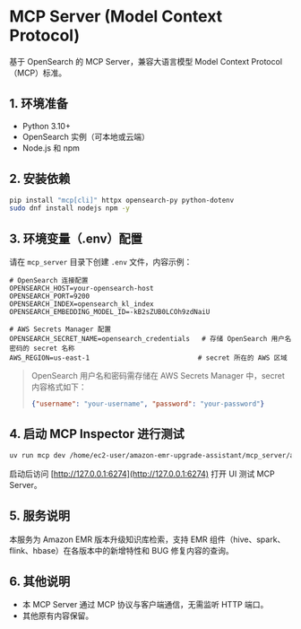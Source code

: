 # MCP Server (Model Context Protocol)

基于 OpenSearch 的 MCP Server，兼容大语言模型 Model Context Protocol（MCP）标准。

## 1. 环境准备

- Python 3.10+
- OpenSearch 实例（可本地或云端）
- Node.js 和 npm

## 2. 安装依赖

```bash
pip install "mcp[cli]" httpx opensearch-py python-dotenv
sudo dnf install nodejs npm -y
```

## 3. 环境变量（.env）配置

请在 `mcp_server` 目录下创建 `.env` 文件，内容示例：

```
# OpenSearch 连接配置
OPENSEARCH_HOST=your-opensearch-host
OPENSEARCH_PORT=9200
OPENSEARCH_INDEX=opensearch_kl_index
OPENSEARCH_EMBEDDING_MODEL_ID=-kB2sZUB0LCOh9zdNaiU

# AWS Secrets Manager 配置
OPENSEARCH_SECRET_NAME=opensearch_credentials   # 存储 OpenSearch 用户名密码的 secret 名称
AWS_REGION=us-east-1                           # secret 所在的 AWS 区域
```

> OpenSearch 用户名和密码需存储在 AWS Secrets Manager 中，secret 内容格式如下：
> ```json
> {"username": "your-username", "password": "your-password"}
> ```

## 4. 启动 MCP Inspector 进行测试

```bash
uv run mcp dev /home/ec2-user/amazon-emr-upgrade-assistant/mcp_server/app.py
```

启动后访问 [http://127.0.0.1:6274](http://127.0.0.1:6274) 打开 UI 测试 MCP Server。

## 5. 服务说明

本服务为 Amazon EMR 版本升级知识库检索，支持 EMR 组件（hive、spark、flink、hbase）在各版本中的新增特性和 BUG 修复内容的查询。

## 6. 其他说明

- 本 MCP Server 通过 MCP 协议与客户端通信，无需监听 HTTP 端口。
- 其他原有内容保留。 